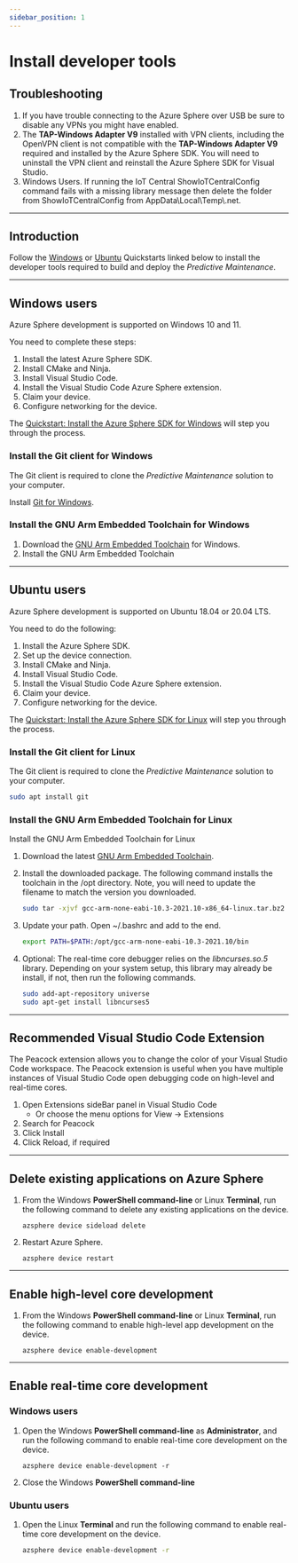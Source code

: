 ```yaml
---
sidebar_position: 1
---
```


# Install developer tools

## Troubleshooting

1. If you have trouble connecting to the Azure Sphere over USB be sure to disable any VPNs you might have enabled.
2. The **TAP-Windows Adapter V9** installed with VPN clients, including the OpenVPN client is not compatible with the **TAP-Windows Adapter V9** required and installed by the Azure Sphere SDK. You will need to uninstall the VPN client and reinstall the Azure Sphere SDK for Visual Studio.
3. Windows Users. If running the IoT Central ShowIoTCentralConfig command fails with a missing library message then delete the folder from ShowIoTCentralConfig from AppData\\Local\\Temp\\.net.

---

## Introduction

Follow the [Windows](#windows-users) or [Ubuntu](#ubuntu-users) Quickstarts linked below to install the developer tools required to build and deploy the *Predictive Maintenance*.

---

## Windows users

Azure Sphere development is supported on Windows 10 and 11.

You need to complete these steps:

1. Install the latest Azure Sphere SDK.
1. Install CMake and Ninja.
1. Install Visual Studio Code.
1. Install the Visual Studio Code Azure Sphere extension.
1. Claim your device.
1. Configure networking for the device.

The [Quickstart: Install the Azure Sphere SDK for Windows](https://docs.microsoft.com/en-us/azure-sphere/install/install-sdk?pivots=visual-studio) will step you through the process.

### Install the Git client for Windows

The Git client is required to clone the *Predictive Maintenance* solution to your computer.

Install [Git for Windows](https://git-scm.com/downloads?azure-portal=true).

### Install the GNU Arm Embedded Toolchain for Windows

1. Download the [GNU Arm Embedded Toolchain](https://developer.arm.com/tools-and-software/open-source-software/developer-tools/gnu-toolchain/gnu-rm/downloads?azure-portal=true) for Windows.
2. Install the GNU Arm Embedded Toolchain

---

## Ubuntu users

Azure Sphere development is supported on Ubuntu 18.04 or 20.04 LTS.

You need to do the following:

1. Install the Azure Sphere SDK.
1. Set up the device connection.
1. Install CMake and Ninja.
1. Install Visual Studio Code.
1. Install the Visual Studio Code Azure Sphere extension.
1. Claim your device.
1. Configure networking for the device.

The [Quickstart: Install the Azure Sphere SDK for Linux](https://docs.microsoft.com/en-us/azure-sphere/install/install-sdk-linux?pivots=vs-code-linux) will step you through the process.

### Install the Git client for Linux

The Git client is required to clone the *Predictive Maintenance* solution to your computer.

```bash
sudo apt install git
```

### Install the GNU Arm Embedded Toolchain for Linux

Install the GNU Arm Embedded Toolchain for Linux

1. Download the latest [GNU Arm Embedded Toolchain](https://developer.arm.com/tools-and-software/open-source-software/developer-tools/gnu-toolchain/gnu-rm/downloads?azure-portal=true).
2. Install the downloaded package. The following command installs the toolchain in the /opt directory. Note, you will need to update the filename to match the version you downloaded.

    ```bash
    sudo tar -xjvf gcc-arm-none-eabi-10.3-2021.10-x86_64-linux.tar.bz2 -C /opt
    ```

3. Update your path. Open ~/.bashrc and add to the end.

    ```bash
    export PATH=$PATH:/opt/gcc-arm-none-eabi-10.3-2021.10/bin
    ```

4. Optional: The real-time core debugger relies on the *libncurses.so.5* library. Depending on your system setup, this library may already be install, if not, then run the following commands.

    ```bash
    sudo add-apt-repository universe
    sudo apt-get install libncurses5
    ```

---

## Recommended Visual Studio Code Extension

The Peacock extension allows you to change the color of your Visual Studio Code workspace. The Peacock extension is useful when you have multiple instances of Visual Studio Code open debugging code on high-level and real-time cores.

   1. Open Extensions sideBar panel in Visual Studio Code
      - Or choose the menu options for View → Extensions
   1. Search for Peacock
   1. Click Install
   1. Click Reload, if required

---

## Delete existing applications on Azure Sphere

1. From the Windows **PowerShell command-line** or Linux **Terminal**, run the following command to delete any existing applications on the device.

   ```
   azsphere device sideload delete
   ```

2. Restart Azure Sphere.

   ```
   azsphere device restart
   ```

---

## Enable high-level core development

1. From the Windows **PowerShell command-line** or Linux **Terminal**, run the following command to enable high-level app development on the device.

   ```
   azsphere device enable-development
   ```

---

## Enable real-time core development

### Windows users

1. Open the Windows **PowerShell command-line** as **Administrator**, and run the following command to enable real-time core development on the device.

   ```
   azsphere device enable-development -r
   ```

2. Close the Windows **PowerShell command-line**

### Ubuntu users

1. Open the Linux **Terminal** and run the following command to enable real-time core development on the device.

   ```bash
   azsphere device enable-development -r
   ```
